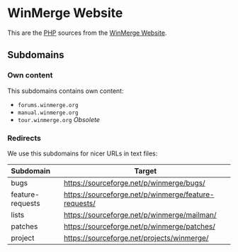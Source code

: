 # WinMerge Website

This are the [PHP](https://www.php.net/) sources from the [WinMerge Website](https://winmerge.org/).

## Subdomains

### Own content

This subdomains contains own content:

 * `forums.winmerge.org`
 * `manual.winmerge.org`
 * `tour.winmerge.org` *Obsolete*

### Redirects

We use this subdomains for nicer URLs in text files:

| Subdomain        | Target                                                 |
|:-----------------|--------------------------------------------------------|
| bugs             | <https://sourceforge.net/p/winmerge/bugs/>             |
| feature-requests | <https://sourceforge.net/p/winmerge/feature-requests/> |
| lists            | <https://sourceforge.net/p/winmerge/mailman/>          |
| patches          | <https://sourceforge.net/p/winmerge/patches/>          |
| project          | <https://sourceforge.net/projects/winmerge/>           |
